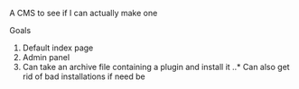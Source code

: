 A CMS to see if I can actually make one

Goals
 1. Default index page
 2. Admin panel
 3. Can take an archive file containing a plugin and install it
 ..* Can also get rid of bad installations if need be
